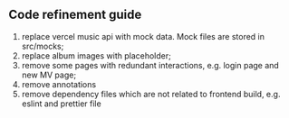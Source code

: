 ## Code refinement guide

1. replace vercel music api with mock data. Mock files are stored in src/mocks;
2. replace album images with placeholder;
3. remove some pages with redundant interactions, e.g. login page and new MV page;
4. remove annotations
5. remove dependency files which are not related to frontend build, e.g. eslint and prettier file